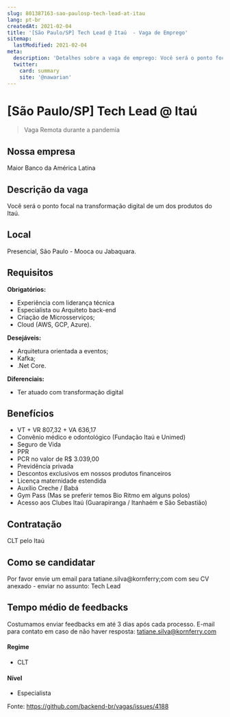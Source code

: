 ```yaml
---
slug: 801387163-sao-paulosp-tech-lead-at-itau
lang: pt-br
createdAt: 2021-02-04
title: '[São Paulo/SP] Tech Lead @ Itaú  - Vaga de Emprego'
sitemap:
  lastModified: 2021-02-04
meta:
  description: 'Detalhes sobre a vaga de emprego: Você será o ponto focal na transformação digital de um dos produtos do Itaú.'
  twitter:
    card: summary
    site: '@nawarian'
---
```


# [São Paulo/SP] Tech Lead @ Itaú 

> Vaga Remota durante a pandemia

## Nossa empresa

Maior Banco da América Latina

## Descrição da vaga

Você será o ponto focal na transformação digital de um dos produtos do Itaú.

## Local

Presencial, São Paulo - Mooca ou Jabaquara.

## Requisitos

**Obrigatórios:**
- Experiência com liderança técnica
- Especialista ou Arquiteto back-end
- Criação de Microsserviços;
- Cloud (AWS, GCP, Azure).

**Desejáveis:**
- Arquitetura orientada a eventos;
- Kafka;
- .Net Core.

**Diferenciais:**
- Ter atuado com transformação digital

## Benefícios

- VT + VR 807,32 + VA 636,17
- Convênio médico e odontológico (Fundação Itaú e Unimed)
- Seguro de Vida
- PPR
- PCR no valor de R$ 3.039,00
- Previdência privada
- Descontos exclusivos em nossos produtos financeiros
- Licença maternidade estendida
- Auxílio Creche / Babá
- Gym Pass (Mas se preferir temos Bio Ritmo em alguns polos)
- Acesso aos Clubes Itaú (Guarapiranga / Itanhaém e São Sebastião)

## Contratação

CLT pelo Itaú

## Como se candidatar

Por favor envie um email para tatiane.silva@kornferry;com com seu CV anexado - enviar no assunto: Tech Lead

## Tempo médio de feedbacks

Costumamos enviar feedbacks em até 3 dias após cada processo.
E-mail para contato em caso de não haver resposta: tatiane.silva@kornferry.com

#### Regime
- CLT

#### Nível
- Especialista




Fonte: https://github.com/backend-br/vagas/issues/4188